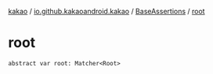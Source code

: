 [kakao](../../index.md) / [io.github.kakaoandroid.kakao](../index.md) / [BaseAssertions](index.md) / [root](./root.md)

# root

`abstract var root: Matcher<Root>`